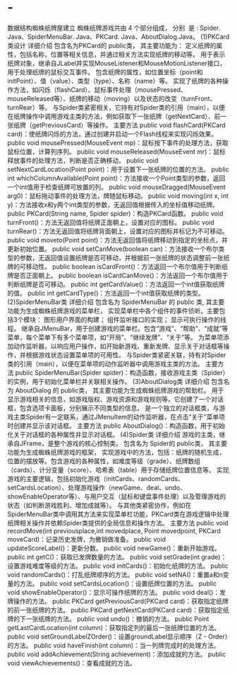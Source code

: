 # -
数据结构蜘蛛纸牌屋建立
蜘蛛纸牌游戏共由 4 个部分组成， 分别  是 : Spider. Java、SpiderMenuBar. Java、PKCard. Java、AboutDialog.Java。
(1)PKCard类设计
详细介绍
包含名为PKCard的 public类， 其主要功能为： 定义纸牌的属性，包括名称，位置等相关信息，并通过相关方法实现纸牌的移动等。
用于表示纸牌对象，继承自JLabel并实现MouseListener和MouseMotionListener接口，用于处理纸牌的鼠标交互事件。
包含纸牌的属性，如位置坐标（point和initPoint）、值（value）、类型（type）、名称（name）等。
实现了纸牌的各种操作方法，如闪烁（flashCard）、鼠标事件处理（mousePressed、mouseReleased等）、纸牌的移动（moving）以及状态的改变（turnFront、turnRear）等。
与Spider类紧密相关，它持有对Spider类的引用（main），以便在纸牌操作中调用游戏主类的方法，例如获取下一张纸牌（getNextCard）、前一张纸牌（getPreviousCard）等操作。
主要方法
public void flashCard(PKCard card)：使纸牌闪烁的方法，通过创建并启动一个Flash线程来实现闪烁效果。
public void mousePressed(MouseEvent mp)：鼠标按下事件的处理方法，获取鼠标位置，计算列序列。
public void mouseReleased(MouseEvent mr)：鼠标释放事件的处理方法，判断是否正确移动。
public void setNextCardLocation(Point point)：用于设置下一张纸牌的位置的方法。
public int whichColumnAvailable(Point point)：方法接收一个Point类型的参数，返回一个int值用于检查纸牌可放置的列。
public void mouseDragged(MouseEvent arg0)：鼠标拖动事件的处理方法，牌随鼠标移动。
public void moving(int x, int y)：方法接收x和y两个int类型的参数，无返回值根据传入的坐标值移动纸牌。
public PKCard(String name, Spider spider)：构造PKCard函数。
public void turnFront()：方法无返回值将纸牌正面朝上，设置对应的图标。
public void turnRear()：方法无返回值将纸牌背面朝上，设置对应的图标并标记为不可移动。
public void moveto(Point point)：方法无返回值将纸牌移动到指定的坐标点，并更新初始位置。
public void setCanMove(boolean can)：方法接收一个布尔类型的参数，无返回值设置纸牌是否可移动，并根据前一张纸牌的状态调整前一张纸牌的可移动性。
public boolean isCardFront()：方法返回一个布尔值用于判断纸牌是否正面朝上。
public boolean isCardCanMove()：方法返回一个布尔值用于判断纸牌是否可移动。
public int getCardValue()：方法返回一个int值获取纸牌的值。
public int getCardType()：方法返回一个int值获取纸牌的类型。
(2)SpiderMenuBar类
详细介绍
包含名为 SpiderMenuBar 的 public 类, 其主要功能为生成蜘蛛纸牌游戏的菜单栏， 实现菜单栏中各个组件的事件侦听。主要包括3个模块： 图形用户界面的构建； 组件监听接口的实现； 显示可执行操作的线程。
 继承自JMenuBar，用于创建游戏的菜单栏。包含“游戏”、“帮助”、“成就”等菜单，每个菜单下有多个菜单项，如“开局”、“继续发牌”、“关于”等。
为菜单项添加动作监听器，以响应用户操作，如开始新游戏、重新发牌、显示关于对话框等操作，并根据游戏状态设置菜单项的可用性。
与Spider类紧密关联，持有对Spider类的引用（main），以便在菜单项的动作监听器中调用游戏主类的方法。
主要方法
public SpiderMenuBar(Spider spider)：构造函数，接收游戏主类（Spider）的实例，用于初始化菜单栏并关联相关操作。
(3)AboutDialog类
详细介绍
包含名为 AboutDialog 的 public类， 其主要功能为生成蜘蛛纸牌游戏的帮助栏。
用于显示游戏相关的信息，如游戏版权、游戏资源和游戏规则等。它创建了一个对话框，包含选项卡面板，分别展示不同类型的信息。
是一个独立的对话框类，与游戏主类Spider有一定联系，通过JMenuItem的动作监听器，在点击“关于”菜单项时创建并显示该对话框。
主要方法
public AboutDialog()：构造函数，用于初始化关于对话框的各种属性并显示对话框。
(4)Spider类
详细介绍
游戏的主类，继承自JFrame，是整个游戏的核心控制类。
包含名为 Spider的 public类， 其主要功能为生成蜘蛛纸牌游戏的框架， 实现游戏中的方法，包括：纸牌的随机生成，位置的摆放等。包含游戏的各种属性，如难度等级（grade）、纸牌数组（cards）、计分变量（score）、哈希表（table）用于存储纸牌位置信息等。
实现游戏的主要逻辑，包括初始化游戏（initCards、randomCards、setCardsLocation）、处理游戏操作（newGame、deal、undo、showEnableOperator等）、与用户交互（鼠标和键盘事件处理）以及管理游戏的状态（如判断游戏胜利、增加成就等）。
与其他类紧密协作，例如在SpiderMenuBar类中调用其方法来实现菜单栏功能，PKCard类在游戏逻辑中处理纸牌相关操作并依赖Spider类提供的全局信息和操作方法。
主要方法
public void recordMove(int previousplace,int movedplace, Point movedpoint,  PKCard moveCard)：记录历史发牌，为撤销做准备。
public void updateScoreLabel()：更新分数。
public void newGame()：重新开始游戏。
public int getC()：获取已发牌数量的方法。
public void setGrade(int grade)：设置游戏难度等级的方法。
public void initCards()：初始化纸牌的方法。
public void randomCards()：打乱纸牌顺序的方法。
public void setNA()：重置a和n变量的方法。
public void setCardsLocation()：设置纸牌位置的方法。
public void showEnableOperator()：显示可操作纸牌的方法。
public void deal()：发牌操作的方法。
public PKCard getPreviousCard(PKCard card)：获取指定纸牌的前一张纸牌的方法。
public PKCard getNextCard(PKCard card)：获取指定纸牌的下一张纸牌的方法。
public void undo()：撤销的方法。
public Point getLastCardLocation(int column)：获取指定列的最后一张纸牌位置的方法。
public void setGroundLabelZOrder()：设置groundLabel显示顺序（Z - Order）的方法。
public void haveFinish(int column)：当一列牌完成时的处理方法。
public void addAchievement(String achievement)：添加成就的方法。
public void viewAchievements()：查看成就的方法。
